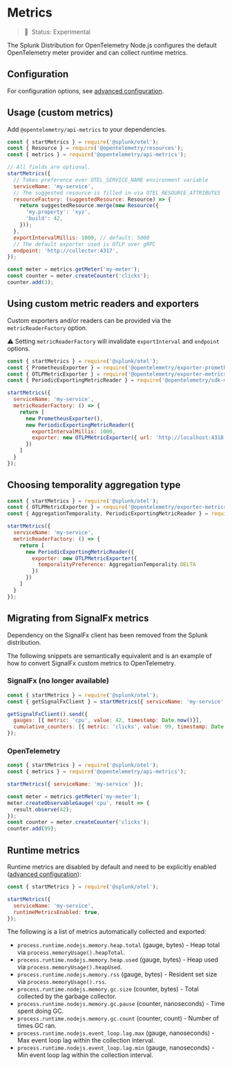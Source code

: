 # Metrics

> :construction: &nbsp;Status: Experimental

The Splunk Distribution for OpenTelemetry Node.js configures the default OpenTelemetry meter provider and can collect
runtime metrics.

## Configuration

For configuration options, see [advanced configuration](advanced-config.md#metrics).

## Usage (custom metrics)

Add `@opentelemetry/api-metrics` to your dependencies.

```javascript
const { startMetrics } = require('@splunk/otel');
const { Resource } = require('@opentelemetry/resources');
const { metrics } = require('@opentelemetry/api-metrics');

// All fields are optional.
startMetrics({
  // Takes preference over OTEL_SERVICE_NAME environment variable
  serviceName: 'my-service',
  // The suggested resource is filled in via OTEL_RESOURCE_ATTRIBUTES
  resourceFactory: (suggestedResource: Resource) => {
    return suggestedResource.merge(new Resource({
      'my.property': 'xyz',
      'build': 42,
    }));
  },
  exportIntervalMillis: 1000, // default: 5000
  // The default exporter used is OTLP over gRPC
  endpoint: 'http://collector:4317',
});

const meter = metrics.getMeter('my-meter');
const counter = meter.createCounter('clicks');
counter.add(3);
```

## Using custom metric readers and exporters

Custom exporters and/or readers can be provided via the `metricReaderFactory` option.

:warning: Setting `metricReaderFactory` will invalidate `exportInterval` and `endpoint` options.

```javascript
const { startMetrics } = require('@splunk/otel');
const { PrometheusExporter } = require('@opentelemetry/exporter-prometheus');
const { OTLPMetricExporter } = require('@opentelemetry/exporter-metrics-otlp-http');
const { PeriodicExportingMetricReader } = require('@opentelemetry/sdk-metrics-base');

startMetrics({
  serviceName: 'my-service',
  metricReaderFactory: () => {
    return [
      new PrometheusExporter(),
      new PeriodicExportingMetricReader({
        exportIntervalMillis: 1000,
        exporter: new OTLPMetricExporter({ url: 'http://localhost:4318' })
      })
    ]
  }
});
```

## Choosing temporality aggregation type

```javascript
const { startMetrics } = require('@splunk/otel');
const { OTLPMetricExporter } = require('@opentelemetry/exporter-metrics-otlp-grpc');
const { AggregationTemporality, PeriodicExportingMetricReader } = require('@opentelemetry/sdk-metrics-base');

startMetrics({
  serviceName: 'my-service',
  metricReaderFactory: () => {
    return [
      new PeriodicExportingMetricReader({
        exporter: new OTLPMetricExporter({
          temporalityPreference: AggregationTemporality.DELTA
        })
      })
    ]
  }
});
```

## Migrating from SignalFx metrics

Dependency on the SignalFx client has been removed from the Splunk distribution.

The following snippets are semantically equivalent and is an example of how to convert SignalFx custom metrics to OpenTelemetry.

### SignalFx (no longer available)
```javascript
const { startMetrics } = require('@splunk/otel');
const { getSignalFxClient } = startMetrics({ serviceName: 'my-service' });

getSignalFxClient().send({
  gauges: [{ metric: 'cpu', value: 42, timestamp: Date.now()}],
  cumulative_counters: [{ metric: 'clicks', value: 99, timestamp: Date.now()}],
});
```

### OpenTelemetry
```javascript
const { startMetrics } = require('@splunk/otel');
const { metrics } = require('@opentelemetry/api-metrics');

startMetrics({ serviceName: 'my-service' });

const meter = metrics.getMeter('my-meter');
meter.createObservableGauge('cpu', result => {
  result.observe(42);
});
const counter = meter.createCounter('clicks');
counter.add(99);
```

## Runtime metrics

Runtime metrics are disabled by default and need to be explicitly enabled ([advanced configuration](advanced-config.md#metrics)):


```javascript
const { startMetrics } = require('@splunk/otel');

startMetrics({
  serviceName: 'my-service',
  runtimeMetricsEnabled: true,
});
```

The following is a list of metrics automatically collected and exported:

- `process.runtime.nodejs.memory.heap.total` (gauge, bytes) - Heap total via `process.memoryUsage().heapTotal`.
- `process.runtime.nodejs.memory.heap.used` (gauge, bytes) - Heap used via `process.memoryUsage().heapUsed`.
- `process.runtime.nodejs.memory.rss` (gauge, bytes) - Resident set size via `process.memoryUsage().rss`.
- `process.runtime.nodejs.memory.gc.size` (counter, bytes) - Total collected by the garbage collector.
- `process.runtime.nodejs.memory.gc.pause` (counter, nanoseconds) - Time spent doing GC.
- `process.runtime.nodejs.memory.gc.count` (counter, count) - Number of times GC ran.
- `process.runtime.nodejs.event_loop.lag.max` (gauge, nanoseconds) - Max event loop lag within the collection interval.
- `process.runtime.nodejs.event_loop.lag.min` (gauge, nanoseconds) - Min event loop lag within the collection interval.

